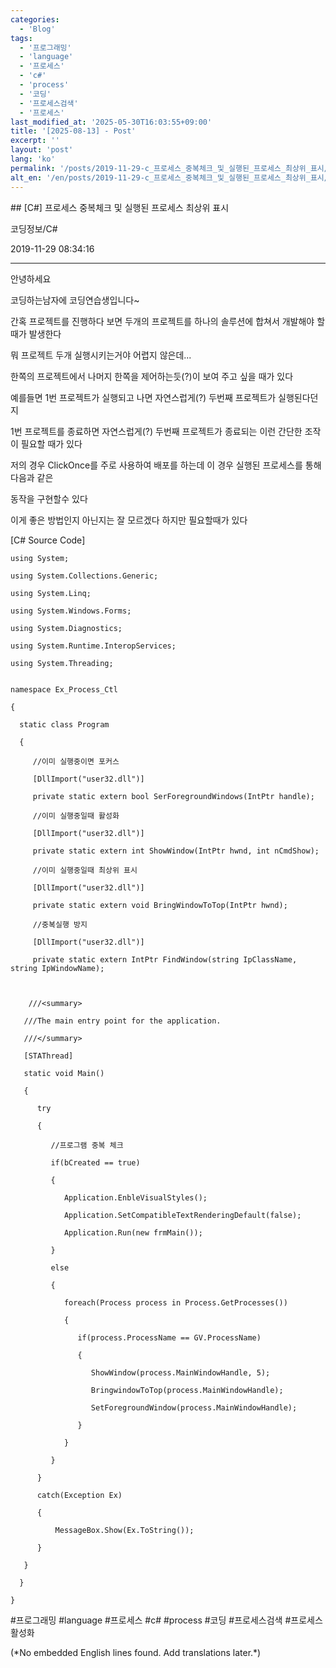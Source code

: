 ```yaml
---
categories:
  - 'Blog'
tags:
  - '프로그래밍'
  - 'language'
  - '프로세스'
  - 'c#'
  - 'process'
  - '코딩'
  - '프로세스검색'
  - '프로세스'
last_modified_at: '2025-05-30T16:03:55+09:00'
title: '[2025-08-13] - Post'
excerpt: ''
layout: 'post'
lang: 'ko'
permalink: '/posts/2019-11-29-c_프로세스_중복체크_및_실행된_프로세스_최상위_표시/'
alt_en: '/en/posts/2019-11-29-c_프로세스_중복체크_및_실행된_프로세스_최상위_표시/'
---
```


<div class="lang-panel lang-ko" lang="ko">
## [C#] 프로세스 중복체크 및 실행된 프로세스 최상위 표시

코딩정보/C#

2019-11-29 08:34:16

* * *

안녕하세요

코딩하는남자에 코딩연습생입니다~

간혹 프로젝트를 진행하다 보면 두개의 프로젝트를 하나의 솔루션에 합쳐서 개발해야 할 때가 발생한다

뭐 프로젝트 두개 실행시키는거야 어렵지 않은데...

한쪽의 프로젝트에서 나머지 한쪽을 제어하는듯(?)이 보여 주고 싶을 때가 있다

예를들면 1번 프로젝트가 실행되고 나면 자연스럽게(?) 두번째 프로젝트가 실행된다던지

1번 프로젝트를 종료하면 자연스럽게(?) 두번째 프로젝트가 종료되는 이런 간단한 조작이 필요할 때가 있다

저의 경우 ClickOnce를 주로 사용하여 배포를 하는데 이 경우 실행된 프로세스를 통해 다음과 같은

동작을 구현할수 있다

이게 좋은 방법인지 아닌지는 잘 모르겠다 하지만 필요할때가 있다

[C# Source Code]

    
    
    using System;
    
    using System.Collections.Generic;
    
    using System.Linq;
    
    using System.Windows.Forms;
    
    using System.Diagnostics;
    
    using System.Runtime.InteropServices;
    
    using System.Threading;
    
    
    namespace Ex_Process_Ctl
    
    {
    
      static class Program
    
      {
    
         //이미 실행중이면 포커스
    
         [DllImport("user32.dll")]
    
         private static extern bool SerForegroundWindows(IntPtr handle);
    
         //이미 실행중일때 활성화
    
         [DllImport("user32.dll")]
    
         private static extern int ShowWindow(IntPtr hwnd, int nCmdShow);
    
         //이미 실행중일때 최상위 표시
    
         [DllImport("user32.dll")]
    
         private static extern void BringWindowToTop(IntPtr hwnd);
    
         //중복실행 방지
    
         [DllImport("user32.dll")]
    
         private static extern IntPtr FindWindow(string IpClassName, string IpWindowName);
    
    
    
        ///<summary>
    
       ///The main entry point for the application.
    
       ///</summary>
    
       [STAThread]
    
       static void Main()
    
       {
    
          try
    
          {
    
             //프로그램 중복 체크
    
             if(bCreated == true)
    
             {
    
                Application.EnbleVisualStyles();
    
                Application.SetCompatibleTextRenderingDefault(false);
    
                Application.Run(new frmMain());
    
             }
    
             else
    
             {
    
                foreach(Process process in Process.GetProcesses())
    
                {
    
                   if(process.ProcessName == GV.ProcessName)
    
                   {
    
                      ShowWindow(process.MainWindowHandle, 5);
    
                      BringwindowToTop(process.MainWindowHandle);
    
                      SetForegroundWindow(process.MainWindowHandle);
    
                   }
    
                }
    
             }
    
          }
    
          catch(Exception Ex)
    
          {
    
              MessageBox.Show(Ex.ToString());
    
          }
    
       }
    
      }
    
    }

  

#프로그래밍 #language #프로세스 #c# #process #코딩 #프로세스검색 #프로세스 활성화


</div>
<div class="lang-panel lang-en" lang="en">
(*No embedded English lines found. Add translations later.*)

</div>
